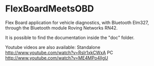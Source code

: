 FlexBoardMeetsOBD
=================

Flex Board application for vehicle diagnostics, with Bluetooth Elm327, through the Bluetooth module Roving Networks RN42.

It is possible to find the documentation inside the "doc" folder.

Youtube videos are also available:
	Standalone
	http://www.youtube.com/watch?v=RsIr1xkCWxA
	PC
	http://www.youtube.com/watch?v=ME4MPo4llgU